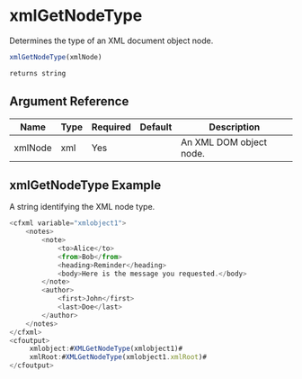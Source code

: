 # xmlGetNodeType

Determines the type of an XML document object node.

```javascript
xmlGetNodeType(xmlNode)
```

```javascript
returns string
```

## Argument Reference

| Name | Type | Required | Default | Description |
| --- | --- | --- | --- | --- |
| xmlNode | xml | Yes |  | An XML DOM object node. |

## xmlGetNodeType Example

A string identifying the XML node type.

```javascript
<cfxml variable="xmlobject1">
	<notes>
		<note>
			<to>Alice</to>
			<from>Bob</from>
			<heading>Reminder</heading>
			<body>Here is the message you requested.</body>
		</note>
		<author>
			<first>John</first>
			<last>Doe</last>
		</author>
	</notes>
</cfxml> 
<cfoutput>
	 xmlobject:#XMLGetNodeType(xmlobject1)#
	 xmlRoot:#XMLGetNodeType(xmlobject1.xmlRoot)#
</cfoutput>
```
